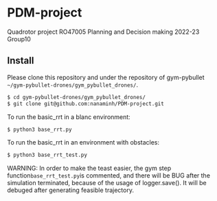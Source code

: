 # PDM-project
 Quadrotor project RO47005 Planning and Decision making 2022-23
 Group10

## Install
Please clone this repository and under the repository of gym-pybullet `~/gym-pybullet-drones/gym_pybullet_drones/`.

```sh
$ cd gym-pybullet-drones/gym_pybullet_drones/
$ git clone git@github.com:nanaminh/PDM-project.git
```
To run the basic_rrt in a blanc environment:
```sh
$ python3 base_rrt.py 
```
To run the basic_rrt in an environment with obstacles:
```sh
$ python3 base_rrt_test.py 
```
WARNING: 
In order to make the teast easier, the gym step function`base_rrt_test.py`is commented, and there will be BUG after the simulation terminated, because of the usage of logger.save(). It will be debuged after generating feasible trajectory.
